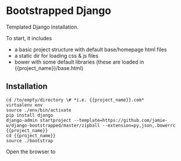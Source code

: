 # Bootstrapped Django

Templated Django installation.

To start, it includes
- a basic project structure with default base/homepage html files
- a static dir for loading css & js files
- bower with some default libraries (these are loaded in {{project_name}}/base.html)

Installation
------------

    cd /to/empty/directory \# *i.e. {{project_name}}.com*
    virtualenv env
    source ./env/bin/activate
    pip install django
    django-admin startproject --template=https://github.com/jamie-w/django-bootstrapped/master/zipball --extension=py,json,.bowerrc {{project_name}}
    cd {{project_name}}
    source ./bootstrap

Open the browser to 


